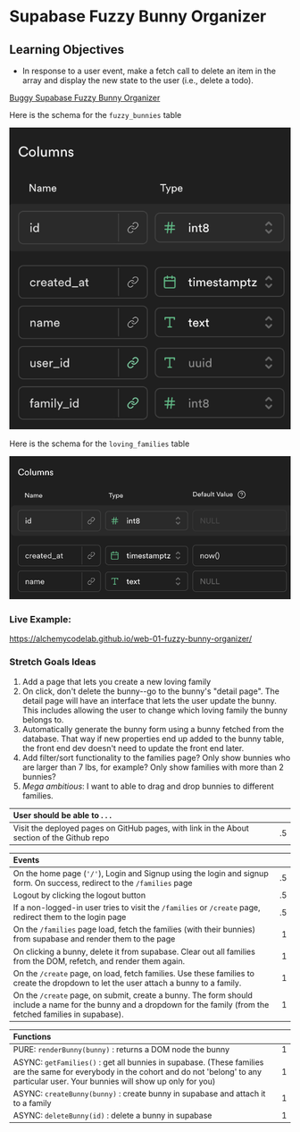 # Supabase Fuzzy Bunny Organizer

## Learning Objectives
- In response to a user event, make a fetch  call to delete an item in the array and display the new state to the user (i.e., delete a todo).

[Buggy Supabase Fuzzy Bunny Organizer](https://github.com/alchemycodelab/buggy-js-fuzzy-bunny-organizer)

Here is the schema for the `fuzzy_bunnies` table

![](./bunnies-model.png)

Here is the schema for the `loving_families` table

![](./families-model.png)

### Live Example:
https://alchemycodelab.github.io/web-01-fuzzy-bunny-organizer/


### Stretch Goals Ideas
1) Add a page that lets you create a new loving family
2) On click, don't delete the bunny--go to the bunny's "detail page". The detail page will have an interface that lets the user update the bunny. This includes allowing the user to change which loving family the bunny belongs to.
3) Automatically generate the bunny form using a bunny fetched from the database. That way if new properties end up added to the bunny table, the front end dev doesn't need to update the front end later.
4) Add filter/sort functionality to the families page? Only show bunnies who are larger than 7 lbs, for example? Only show families with more than 2 bunnies?
5) _Mega ambitious_: I want to able to drag and drop bunnies to different families.

| User should be able to . . .                                                         |             |
| :----------------------------------------------------------------------------------- | ----------: |
| Visit the deployed pages on GitHub pages, with link in the About section of the Github repo |    .5 |

| Events                                                                                |             |
| :----------------------------------------------------------------------------------- | ----------: |
| On the home page (`'/'`), Login and Signup using the login and signup form. On success, redirect to the `/families` page   |        .5 |
| Logout by clicking the logout button                                                       |        .5 |
| If a non-logged-in user tries to visit the `/families` or `/create` page, redirect them to the login page     |       .5 |
| On the `/families` page load, fetch the families (with their bunnies) from supabase and render them to the page         |        1 |
| On clicking a bunny, delete it from supabase. Clear out all families from the DOM, refetch, and render them again.                                              |        1 |
| On the `/create` page, on load, fetch families. Use these families to create the dropdown to let the user attach a bunny to a family.                            |        1 |
| On the `/create` page, on submit, create a bunny. The form should include a name for the bunny and a dropdown for the family (from the fetched families in supabase).                            |        1 |


| Functions                                                                                |             |
| :----------------------------------------------------------------------------------- | ----------: |
| PURE: `renderBunny(bunny)` : returns a DOM node the bunny |1|
| ASYNC: `getFamilies()` : get all bunnies in supabase. (These families are the same for everybody in the cohort and do not 'belong' to any particular user. Your bunnies will show up only for you) |1|
| ASYNC: `createBunny(bunny)` : create bunny in supabase and attach it to a family |1|
| ASYNC: `deleteBunny(id)` : delete a bunny in supabase |1|
